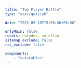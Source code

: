 ```yaml
---
title: "Two Player Battle"
type: "aqxc/quiz/pk"

date: "2023-09-20T19:00:00+08:00"

onlyMain: false
robots: noindex, nofollow
sitemap_exclude: false
rss_exclude: false

components:
    - "datatables"
---
```

